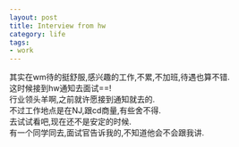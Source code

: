 ```yaml
--- 
layout: post
title: Interview from hw
category: life
tags: 
- work
---
```

其实在wm待的挺舒服,感兴趣的工作,不累,不加班,待遇也算不错.  
这时候接到hw通知去面试==!  
行业领头羊啊,之前就许愿接到通知就去的.  
不过工作地点是在NJ,跟cd商量,有些舍不得.  
去试试看吧,现在还不是安定的时候.  
有一个同学同去,面试官告诉我的,不知道他会不会跟我讲.
